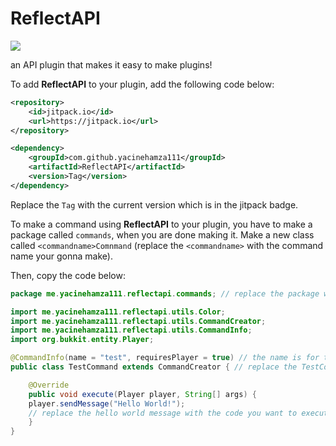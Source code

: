 # ReflectAPI
![](https://jitpack.io/v/yacinehamza111/ReflectAPI.svg)

an API plugin that makes it easy to make plugins!


To add **ReflectAPI** to your plugin, add the following code below:

```xml
<repository>
	<id>jitpack.io</id>
	<url>https://jitpack.io</url>
</repository>
```

```xml
<dependency>
	<groupId>com.github.yacinehamza111</groupId>
	<artifactId>ReflectAPI</artifactId>
	<version>Tag</version>
</dependency>
```

Replace the `Tag` with the current version which is in the jitpack badge.




To make a command using **ReflectAPI** to your plugin, you have to make a package called `commands`, when you are done making it. Make a new class called `<commandname>Comnmand` (replace the `<commandname>` with the command name your gonna make).

Then, copy the code below:

```Java
package me.yacinehamza111.reflectapi.commands; // replace the package with your package or else you will get an error.

import me.yacinehamza111.reflectapi.utils.Color;
import me.yacinehamza111.reflectapi.utils.CommandCreator;
import me.yacinehamza111.reflectapi.utils.CommandInfo;
import org.bukkit.entity.Player;

@CommandInfo(name = "test", requiresPlayer = true) // the name is for the command name (also, replace the 'test' command name to your command name), and the requiresPlayer just makes it so if the command requires a player to execute it, then keep it to true. Otherwise make it false to make it so only console can run the command.
public class TestCommand extends CommandCreator { // replace the TestCommand class to your class (don't rename your class to TestCommand since its not necessary)

    @Override
    public void execute(Player player, String[] args) {
	player.sendMessage("Hello World!");
	// replace the hello world message with the code you want to execute when you run the command.
    }
}

```
